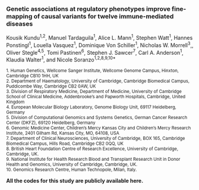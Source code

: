 ### Genetic associations at regulatory phenotypes improve fine-mapping of causal variants for twelve immune-mediated diseases

Kousik Kundu<sup>1,2</sup>, Manuel Tardaguila<sup>1</sup>, Alice L. Mann<sup>1</sup>, Stephen Watt<sup>1</sup>, Hannes Ponstingl<sup>1</sup>, Louella Vasquez<sup>1</sup>, Dominique Von Schiller<sup>1</sup>, Nicholas W. Morrell<sup>3</sup>,, Oliver Stegle<sup>4,5</sup>, Tomi Pastinen<sup>6</sup>, Stephen J. Sawcer<sup>7</sup>, Carl A. Anderson<sup>1</sup>, Klaudia Walter<sup>1</sup>, and Nicole Soranzo<sup>1,2,8,9,10*</sup>
 
<sub>1. Human Genetics, Wellcome Sanger Institute, Wellcome Genome Campus, Hinxton, Cambridge CB10 1HH, UK \
2. Department of Haematology, University of Cambridge, Cambridge Biomedical Campus, Puddicombe Way, Cambridge CB2 0AW, UK \
3. Division of Respiratory Medicine, Department of Medicine, University of Cambridge School of Clinical Medicine, Addenbrooke’s and Papworth Hospitals, Cambridge, United Kingdom\
4. European Molecular Biology Laboratory, Genome Biology Unit, 69117 Heidelberg, Germany\
5. Division of Computational Genomics and Systems Genetics, German Cancer Research Center (DKFZ), 69120 Heidelberg, Germany\
6. Genomic Medicine Center, Children’s Mercy Kansas City and Children’s Mercy Research Institute, 2401 Gilham Rd, Kansas City, MO, 64108, USA\
7. Department of Clinical Neurosciences, University of Cambridge, BOX 165, Cambridge Biomedical Campus, Hills Road, Cambridge CB2 0QQ, UK\
8. British Heart Foundation Centre of Research Excellence, University of Cambridge, Cambridge, UK.\
9. National Institute for Health Research Blood and Transplant Research Unit in Donor Health and Genomics, University of Cambridge, Cambridge, UK.\
10. Genomics Research Centre, Human Technopole, Milan, Italy.</sub>



**All the codes for this study are publicly available here.**






